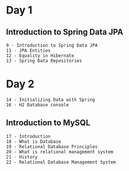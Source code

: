 # Day 1
## Introduction to Spring Data JPA
	9 - Introduction to Spring Data JPA
	11 - JPA Entities
	12 - Equality in Hibernate
	13 - Spring Data Repositories
	
# Day 2
	14 - Initializing Data with Spring
	16 - H2 Database console
## Introduction to MySQL
	17 - Introduction
	18 - What is Database
	19 - Relational Database Principles
	20 - What is relational management system
	21 - History
	22 - Relational Database Management System
	
